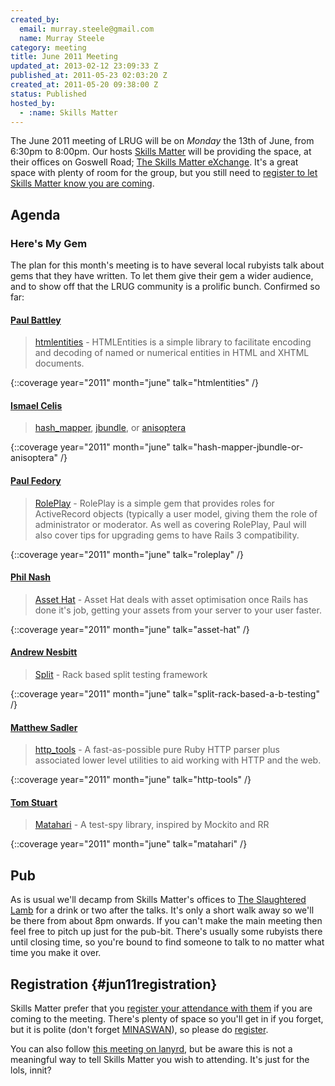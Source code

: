 ```yaml
---
created_by:
  email: murray.steele@gmail.com
  name: Murray Steele
category: meeting
title: June 2011 Meeting
updated_at: 2013-02-12 23:09:33 Z
published_at: 2011-05-23 02:03:20 Z
created_at: 2011-05-20 09:38:00 Z
status: Published
hosted_by:
  - :name: Skills Matter
---
```


The June 2011 meeting of LRUG will be on *Monday* the 13th of June, from 6:30pm to 8:00pm.  Our hosts [Skills Matter](http://skillsmatter.com/) will be providing the space, at their offices on Goswell Road; [The Skills Matter eXchange](http://skillsmatter.com/location-details/design-architecture/484/96).  It's a great space with plenty of room for the group, but you still need to <a href="#jun11registration">register to let Skills Matter know you are coming</a>.

## Agenda

### Here's My Gem

The plan for this month's meeting is to have several local rubyists talk about gems that they have written.  To let them give their gem a wider audience, and to show off that the LRUG community is a prolific bunch.  Confirmed so far:

#### [Paul Battley](http://po-ru.com/)

> [htmlentities](http://rubygems.org/gems/htmlentities) - HTMLEntities is a simple library to facilitate encoding and decoding of named or numerical entities in HTML and XHTML documents.

{::coverage year="2011" month="june" talk="htmlentities" /}

#### [Ismael Celis](http://home.ismaelcelis.com/)

> [hash_mapper](http://rubygems.org/gems/hash_mapper), [jbundle](http://rubygems.org/gems/jbundle), or [anisoptera](https://github.com/ismasan/anisoptera)

{::coverage year="2011" month="june" talk="hash-mapper-jbundle-or-anisoptera" /}

#### [Paul Fedory](http://paulfedory.com/)

> [RolePlay](http://rubygems.org/gems/role_play) - RolePlay is a simple gem that provides roles for ActiveRecord objects (typically a user model, giving them the role of administrator or moderator.  As well as covering RolePlay, Paul will also cover tips for upgrading gems to have Rails 3 compatibility.

{::coverage year="2011" month="june" talk="roleplay" /}

#### [Phil Nash](http://twitter.com/philnash)

> [Asset Hat](http://rubygems.org/gems/asset_hat) - Asset Hat deals with asset optimisation once Rails has done it's job, getting your assets from your server to your user faster.

{::coverage year="2011" month="june" talk="asset-hat" /}

#### [Andrew Nesbitt](http://teabass.com/)

> [Split](http://rubygems.org/gems/split) - Rack based split testing framework

{::coverage year="2011" month="june" talk="split-rack-based-a-b-testing" /}

#### [Matthew Sadler](http://sourcetagsandcodes.com/)

> [http_tools](http://rubygems.org/gems/http_tools) - A fast-as-possible pure Ruby HTTP parser plus associated lower level utilities to aid working with HTTP and the web.

{::coverage year="2011" month="june" talk="http-tools" /}

#### [Tom Stuart](http://mortice.github.com/)

> [Matahari](http://rubygems.org/gems/matahari) - A test-spy library, inspired by Mockito and RR

{::coverage year="2011" month="june" talk="matahari" /}

## Pub

As is usual we'll decamp from Skills Matter's offices to [The Slaughtered Lamb](http://www.theslaughteredlambpub.com/) for a drink or two after the talks.  It's only a short walk away so we'll be there from about 8pm onwards.  If you can't make the main meeting then feel free to pitch up just for the pub-bit.  There's usually some rubyists there until closing time, so you're bound to find someone to talk to no matter what time you make it over.

## Registration {#jun11registration}

Skills Matter prefer that you [register your attendance with them](http://skillsmatter.com/expert-profile/ajax-ria/various-speakers) if you are coming to the meeting.  There's plenty of space so you'll get in if you forget, but it is polite (don't forget [MINASWAN](http://oreilly.com/ruby/excerpts/ruby-learning-rails/ruby-glossary.html#I_indexterm_d1e32036)), so please do [register](http://skillsmatter.com/expert-profile/ajax-ria/various-speakers).

You can also follow [this meeting on lanyrd](http://lanyrd.com/2011/lrug-june/), but be aware this is not a meaningful way to tell Skills Matter you wish to attending.  It's just for the lols, innit?
